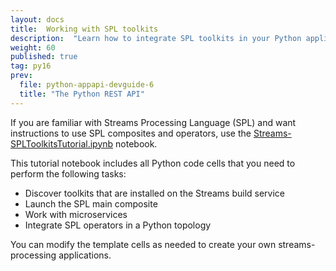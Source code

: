 ```yaml
---
layout: docs
title:  Working with SPL toolkits
description:  "Learn how to integrate SPL toolkits in your Python application."
weight: 60
published: true
tag: py16
prev:
  file: python-appapi-devguide-6
  title: "The Python REST API"
---
```



If you are familiar with Streams Processing Language (SPL) and want instructions to use SPL composites and operators, use the [Streams-SPLToolkitsTutorial.ipynb](https://github.com/IBMStreams/sample.starter_notebooks/blob/latest/Streams-SPLToolkitsTutorial.ipynb) notebook.

This tutorial notebook includes all Python code cells that you need to perform the following tasks:

* Discover toolkits that are installed on the Streams build service
* Launch the SPL main composite
* Work with microservices
* Integrate SPL operators in a Python topology

You can modify the template cells as needed to create your own streams-processing applications.



